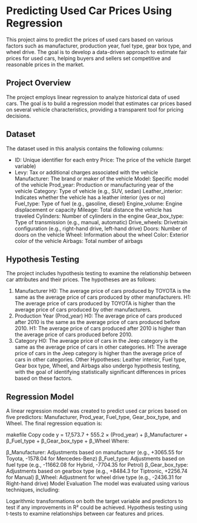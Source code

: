 # Predicting Used Car Prices Using Regression
This project aims to predict the prices of used cars based on various factors such as manufacturer, production year, fuel type, gear box type, and wheel drive. The goal is to develop a data-driven approach to estimate fair prices for used cars, helping buyers and sellers set competitive and reasonable prices in the market.

## Project Overview
The project employs linear regression to analyze historical data of used cars. The goal is to build a regression model that estimates car prices based on several vehicle characteristics, providing a transparent tool for pricing decisions.

## Dataset
The dataset used in this analysis contains the following columns:

- ID: Unique identifier for each entry
Price: The price of the vehicle (target variable)
- Levy: Tax or additional charges associated with the vehicle
Manufacturer: The brand or maker of the vehicle
Model: Specific model of the vehicle
Prod_year: Production or manufacturing year of the vehicle
Category: Type of vehicle (e.g., SUV, sedan)
Leather_interior: Indicates whether the vehicle has a leather interior (yes or no)
Fuel_type: Type of fuel (e.g., gasoline, diesel)
Engine_volume: Engine displacement or capacity
Mileage: Total distance the vehicle has traveled
Cylinders: Number of cylinders in the engine
Gear_box_type: Type of transmission (e.g., manual, automatic)
Drive_wheels: Drivetrain configuration (e.g., right-hand drive, left-hand drive)
Doors: Number of doors on the vehicle
Wheel: Information about the wheel
Color: Exterior color of the vehicle
Airbags: Total number of airbags

## Hypothesis Testing
The project includes hypothesis testing to examine the relationship between car attributes and their prices. The hypotheses are as follows:

1. Manufacturer
H0: The average price of cars produced by TOYOTA is the same as the average price of cars produced by other manufacturers.
H1: The average price of cars produced by TOYOTA is higher than the average price of cars produced by other manufacturers.
2. Production Year (Prod_year)
H0: The average price of cars produced after 2010 is the same as the average price of cars produced before 2010.
H1: The average price of cars produced after 2010 is higher than the average price of cars produced before 2010.
3. Category
H0: The average price of cars in the Jeep category is the same as the average price of cars in other categories.
H1: The average price of cars in the Jeep category is higher than the average price of cars in other categories.
Other Hypotheses:
Leather interior, Fuel type, Gear box type, Wheel, and Airbags also undergo hypothesis testing, with the goal of identifying statistically significant differences in prices based on these factors.

## Regression Model
A linear regression model was created to predict used car prices based on five predictors: Manufacturer, Prod_year, Fuel_type, Gear_box_type, and Wheel. The final regression equation is:

makefile
Copy code
y = 17,573.7 + 555.2 × (Prod_year) + β_Manufacturer + β_Fuel_type + β_Gear_box_type + β_Wheel
Where:

β_Manufacturer: Adjustments based on manufacturer (e.g., +3065.55 for Toyota, -1578.04 for Mercedes-Benz)
β_Fuel_type: Adjustments based on fuel type (e.g., -11662.08 for Hybrid, -7704.35 for Petrol)
β_Gear_box_type: Adjustments based on gearbox type (e.g., +8484.3 for Tiptronic, +2256.74 for Manual)
β_Wheel: Adjustment for wheel drive type (e.g., -2436.31 for Right-hand drive)
Model Evaluation
The model was evaluated using various techniques, including:

Logarithmic transformations on both the target variable and predictors to test if any improvements in R² could be achieved.
Hypothesis testing using t-tests to examine relationships between car features and prices.
